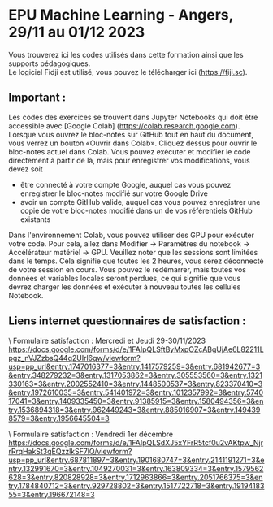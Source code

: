 # EPU Machine Learning - Angers, 29/11 au 01/12 2023

Vous trouverez ici les codes utilisés dans cette formation ainsi que les supports pédagogiques.\
Le logiciel Fidji est utilisé, vous pouvez le télécharger ici (https://fiji.sc).

## Important : 
Les codes des exercices se trouvent dans Jupyter Notebooks qui doit être accessible avec [Google Colab] (https://colab.research.google.com). 
Lorsque vous ouvrez le bloc-notes sur GitHub tout en haut du document, vous verrez un bouton «Ouvrir dans Colab». Cliquez dessus pour ouvrir le bloc-notes actuel dans Colab. 
Vous pouvez exécuter et modifier le code directement à partir de là, mais pour enregistrer vos modifications, vous devez soit
- être connecté à votre compte Google, auquel cas vous pouvez enregistrer le bloc-notes modifié sur votre Google Drive
- avoir un compte GitHub valide, auquel cas vous pouvez enregistrer une copie de votre bloc-notes modifié dans un de vos référentiels GitHub existants

Dans l'environnement Colab, vous pouvez utiliser des GPU pour exécuter votre code. Pour cela, allez dans Modifier -> Paramètres du notebook -> Accélérateur matériel -> GPU. Veuillez   noter que les sessions sont limitées dans le temps. Cela signifie que toutes les 2 heures, vous serez déconnecté de votre session en cours. Vous pouvez le redémarrer, mais toutes vos données et variables locales seront perdues, ce qui signifie que vous devrez charger les données et exécuter à nouveau toutes les cellules Notebook.

## Liens internet questionnaires de satisfaction :
\ Formulaire satisfaction : Mercredi et Jeudi 29-30/11/2023
\
https://docs.google.com/forms/d/e/1FAIpQLSftByMxpOZcABgUjAe6L82211Lpgz_nVJZzbsQ44q2UIrl6qw/viewform?usp=pp_url&entry.1747016377=3&entry.1417579259=3&entry.681942677=3&entry.348279232=3&entry.1317053862=3&entry.305553560=3&entry.1321330163=3&entry.2002552410=3&entry.1448500537=3&entry.823370410=3&entry.1972610035=3&entry.541401972=3&entry.1012357992=3&entry.574017041=3&entry.1409335450=3&entry.91385915=3&entry.1580494356=3&entry.1536894318=3&entry.962449243=3&entry.885016907=3&entry.1494398579=3&entry.1956645504=3

\ Formulaire satisfaction : Vendredi 1er décembre
\
https://docs.google.com/forms/d/e/1FAIpQLSdXJ5xYFrR5tcf0u2vAKtpw_NjrrRrqHakSt3qEQzzlkSF7lQ/viewform?usp=pp_url&entry.687811897=3&entry.1901680747=3&entry.2141191271=3&entry.132991670=3&entry.1049270031=3&entry.163809334=3&entry.1579562628=3&entry.820828928=3&entry.1712963866=3&entry.2051766375=3&entry.1784840712=3&entry.929728802=3&entry.1517722718=3&entry.1919418355=3&entry.196672148=3
